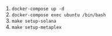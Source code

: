 1. `docker-compose up -d`
2. `docker-compose exec ubuntu /bin/bash`
3. `make setup-solana`
4. `make setup-metaplex`
